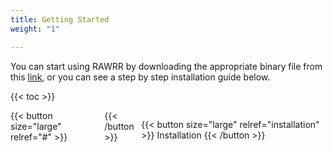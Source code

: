 ```yaml
---
title: Getting Started
weight: "1"

---
```

You can start using RAWRR by downloading the appropriate binary file from this [link](https://github.com/ConexoLA/RAWRR/releases/latest), or you can see a step by step installation guide below.

<!--more-->

{{< toc  >}}

<div style="display: flex; justify-content: space-between">
{{< button size="large" relref="#" >}}<i class="arrow left"></i> {{< /button >}}

{{< button size="large" relref="installation" >}} Installation <i class="arrow right"></i>{{< /button >}}

</div>